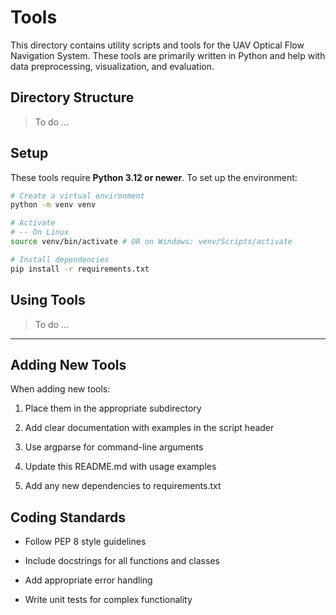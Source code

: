 # Tools

This directory contains utility scripts and tools for the UAV Optical Flow Navigation System. These tools are primarily written in Python and help with data preprocessing, visualization, and evaluation.

## Directory Structure

> To do ...

## Setup

These tools require **Python 3.12 or newer**. To set up the environment:

``` bash
# Create a virtual environment
python -m venv venv

# Activate
# -- On Linux
source venv/bin/activate # OR on Windows: venv/Scripts/activate

# Install dependencies
pip install -r requirements.txt
```

## Using Tools

> To do ...

---

## Adding New Tools

When adding new tools:

1. Place them in the appropriate subdirectory

2. Add clear documentation with examples in the script header

3. Use argparse for command-line arguments

4. Update this README.md with usage examples

5. Add any new dependencies to requirements.txt

## Coding Standards

- Follow PEP 8 style guidelines

- Include docstrings for all functions and classes

- Add appropriate error handling

- Write unit tests for complex functionality